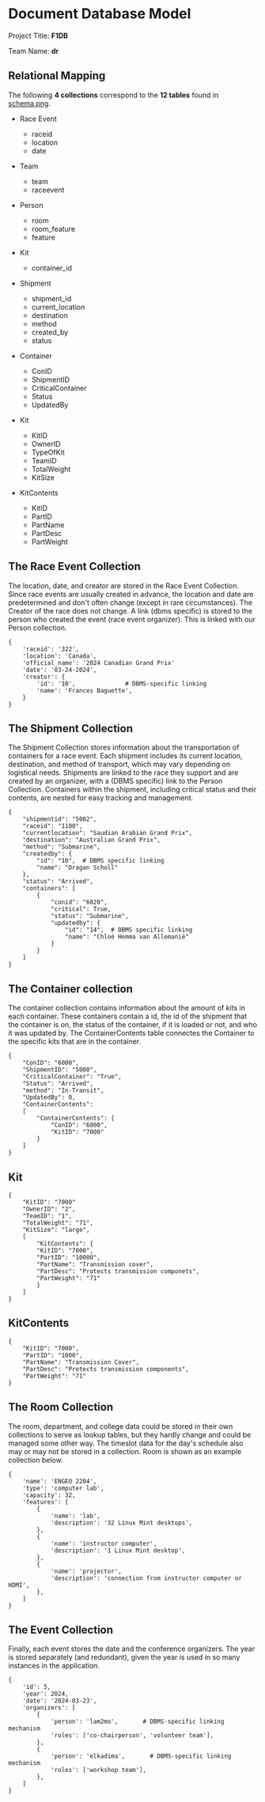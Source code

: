 # Document Database Model

Project Title: **F1DB**

Team Name: **dr**


## Relational Mapping

The following **4 collections** correspond to the **12 tables** found in [schema.png](schema.png).

* Race Event
    * raceid
    * location
    * date

* Team
    * team
    * raceevent

* Person
    * room
    * room_feature
    * feature

* Kit
    * container_id

* Shipment
    * shipment_id
    * current_location
    * destination
    * method
    * created_by
    * status

* Container
    * ConID
    * ShipmentID
    * CriticalContainer
    * Status
    * UpdatedBy

* Kit
    * KitID
    * OwnerID
    * TypeOfKit
    * TeamID
    * TotalWeight
    * KitSize

* KitContents
    * KitID
    * PartID
    * PartName
    * PartDesc
    * PartWeight


## The Race Event Collection

The location, date, and creator are stored in the Race Event Collection. Since race events are usually created in advance, the location and date are predetermined and don't often change (except in rare circumstances). The Creator of the race does not change. 
A link (dbms specific) is stored to the person who created the event (race event organizer). This is linked with our Person collection.

```
{
    'raceid': '322',
    'location': 'Canada',
    'official_name': '2024 Canadian Grand Prix'
    'date': '03-24-2024',
    'creator': {
        'id': '10',              # DBMS-specific linking
        'name': 'Frances Baguette',
    }
}
```


## The Shipment Collection

The Shipment Collection stores information about the transportation of containers for a race event. Each shipment includes its current location, destination, and method of transport, which may vary depending on logistical needs. Shipments are linked to the race they support and are created by an organizer, with a (DBMS specific) link to the Person Collection. Containers within the shipment, including critical status and their contents, are nested for easy tracking and management.

```
{
    "shipmentid": "5002",
    "raceid": "1100",
    "currentlocation": "Saudian Arabian Grand Prix",
    "destination": "Australian Grand Prix",
    "method": "Submarine",
    "createdby": {
        "id": "10",  # DBMS specific linking
        "name": "Dragan Scholl"
    },
    "status": "Arrived",
    "containers": [
        {
            "conid": "6020",
            "critical": True,
            "status": "Submarine",
            "updatedby": {
                "id": "14",  # DBMS specific linking
                "name": "Chloë Hemma van Allemanië"
            }
        }
    ]
}

```

## The Container collection
The container collection contains information about the amount of kits in each container.
These containers contain a id, the id of the shipment that the container is on, the status
of the container, if it is loaded or not, and who it was updated by. The ContainerContents 
table connectes the Container to the specific kits that are in the container.

```
{
    "ConID": "6000",
    "ShipmentID": "5000",
    "CriticalContainer": "True",
    "Status": "Arrived",
    "method": "In-Transit",
    "UpdatedBy": 0,
    "ContainerContents": 
    [
        "ContainerContents": {
            "ConID": "6000",
            "KitID": "7000"
        }
    ]
}
```


## Kit
```
{
    "KitID": "7000"
    "OwnerID": "2",
    "TeamID": "1",
    "TotalWeight": "71",
    "KitSize": "large", 
    [
        "KitContents": {
        "KitID": "7000",
        "PartID": "10000",
        "PartName": "Transmission cover",
        "PartDesc": "Protects transmission componets",
        "PartWeight": "71"
        }
    ]
}
```

## KitContents
```
{
    "KitID": "7000",
    "PartID": "1000",
    "PartName": "Transmission Cover",
    "PartDesc": "Protects transmission components",
    "PartWeight": "71"
}
```



## The Room Collection

The room, department, and college data could be stored in their own collections to serve as lookup tables, but they hardly change and could be managed some other way.
The timeslot data for the day's schedule also may or may not be stored in a collection.
Room is shown as an example collection below.

```
{
    'name': 'ENGEO 2204',
    'type': 'computer lab',
    'capacity': 32,
    'features': [
        {
            'name': 'lab',
            'description': '32 Linux Mint desktops',
        },
        {
            'name': 'instructor computer',
            'description': '1 Linux Mint desktop',
        },
        {
            'name': 'projector',
            'description': 'connection from instructor computer or HDMI',
        },
    ]
}
```


## The Event Collection

Finally, each event stores the date and the conference organizers.
The year is stored separately (and redundant), given the year is used in so many instances in the application.

```
{
    'id': 5,
    'year': 2024,
    'date': '2024-03-23',
    'organizers': [
        {
            'person': 'lam2mo',       # DBMS-specific linking mechanism
            'roles': ['co-chairperson', 'volunteer team'],
        },
        {
            'person': 'elkadima',       # DBMS-specific linking mechanism
            'roles': ['workshop team'],
        },
    ]
}
```
